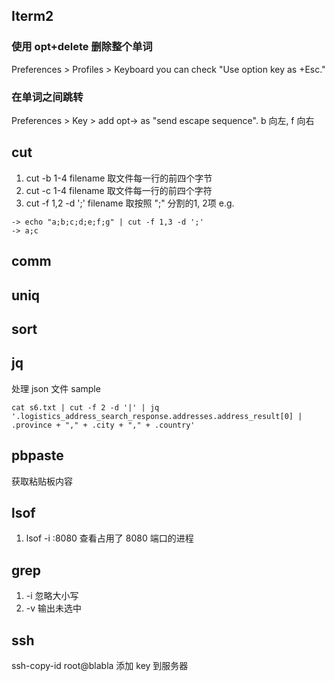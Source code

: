 ## Iterm2
### 使用 opt+delete 删除整个单词
Preferences > Profiles > Keyboard you can check "Use option key as +Esc."

### 在单词之间跳转
Preferences > Key > add opt-> as "send escape sequence". b 向左, f 向右

## cut
1. cut -b 1-4 filename 取文件每一行的前四个字节
2. cut -c 1-4 filename 取文件每一行的前四个字符
3. cut -f 1,2 -d ';' filename 取按照 ";" 分割的1, 2项
e.g.
```
-> echo "a;b;c;d;e;f;g" | cut -f 1,3 -d ';'
-> a;c
```

## comm

## uniq

## sort

## jq 
处理 json 文件
sample

```
cat s6.txt | cut -f 2 -d '|' | jq '.logistics_address_search_response.addresses.address_result[0] | .province + "," + .city + "," + .country'
```

## pbpaste
获取粘贴板内容

## lsof
1. lsof -i :8080 查看占用了 8080 端口的进程

## grep
1. -i 忽略大小写
2. -v 输出未选中

## ssh
ssh-copy-id root@blabla  添加 key 到服务器

